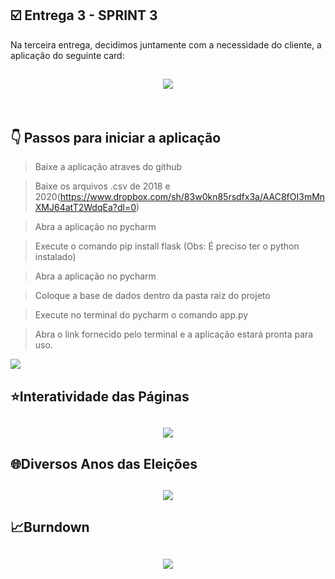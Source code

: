 ## :ballot_box_with_check: Entrega 3 - SPRINT 3

Na terceira entrega, decidimos juntamente com a necessidade do cliente, a aplicação do seguinte card:

<h2 align="center"> <img src = "https://github.com/Group-4-Fatec-SJC/Analise-Eleitorado/blob/main/assets/SPRINT%203.png" /></h2>


<br>


<h2>&#128071; Passos para iniciar a aplicação</h2>

>Baixe a aplicação atraves do github

>Baixe os arquivos .csv de 2018 e 2020(https://www.dropbox.com/sh/83w0kn85rsdfx3a/AAC8fOI3mMnXMJ64atT2WdqEa?dl=0)

>Abra a aplicação no pycharm

>Execute o comando pip install flask (Obs: É preciso ter o python instalado)

>Abra a aplicação no pycharm

>Coloque a base de dados dentro da pasta raiz do projeto

>Execute no terminal do pycharm o comando app.py

>Abra o link fornecido pelo terminal e a aplicação estará pronta para uso.

<img src ="https://github.com/PROGRAMOID/Analise-Eleitorado/blob/main/assets/GIF%20SPRINT3.gif"/>

<br>


<h2>&#11088;Interatividade das Páginas</h2>

<h2 align="center"> <img src = "https://github.com/Group-4-Fatec-SJC/Analise-Eleitorado/blob/main/assets/INTERATIVIDADE.gif"/></h2>


<h2>&#127760;Diversos Anos das Eleições</h2>

<h2 align="center"> <img src = "https://github.com/Group-4-Fatec-SJC/Analise-Eleitorado/blob/main/assets/ELEICOES.gif"/></h2>



<h2>&#128200;Burndown</h2>

<h2 align="center"> <img src = "https://github.com/Group-4-Fatec-SJC/Analise-Eleitorado/blob/main/assets/BURNDOWN_SPRINT3.PNG"/></h2>

<br>




